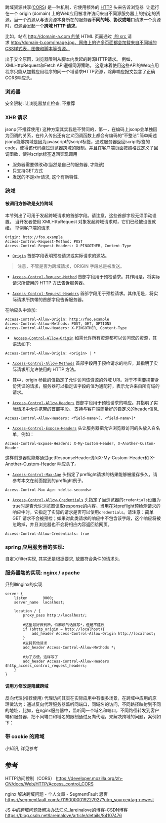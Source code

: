 跨域资源共享([CORS](https://developer.mozilla.org/en-US/docs/Glossary/CORS "CORS: CORS (Cross-Origin Resource Sharing) is a system, consisting of transmitting HTTP headers, that determines whether browsers block frontend JavaScript code from accessing responses for cross-origin requests.")) 是一种机制，它使用额外的 [HTTP](https://developer.mozilla.org/en-US/docs/Glossary/HTTP "HTTP: The HyperText Transfer Protocol (HTTP) is the underlying network protocol that enables transfer of hypermedia documents on the Web, typically between a browser and a server so that humans can read them. The current version of the HTTP specification is called HTTP/2.") 头来告诉浏览器  让运行在一个 origin (domain) 上的Web应用被准许访问来自不同源服务器上的指定的资源。当一个资源从与该资源本身所在的服务器**不同的域、协议或端口**请求一个资源时，资源会发起一个**跨域 HTTP 请求**。

比如，站点 http://domain-a.com 的某 HTML 页面通过 [<img> 的 src ](https://developer.mozilla.org/zh-CN/docs/Web/HTML/Element/Img#Attributes)请求 http://domain-b.com/image.jpg。网络上的许多页面都会加载来自不同域的CSS样式表，图像和脚本等资源。

出于安全原因，浏览器限制从脚本内发起的跨源HTTP请求。 例如，XMLHttpRequest和Fetch API遵循同源策略。 这意味着使用这些API的Web应用程序只能从加载应用程序的同一个域请求HTTP资源，除非响应报文包含了正确CORS响应头。

### 浏览器

安全限制: 让浏览器禁止检查, 不推荐

### XHR 请求

jsonp(不推荐使用)
这种方案其实我是不赞同的，第一，在编码上jsonp会单独因为回调的关系，在传入传出还有定义回调函数上都会有编码的”不整洁”.简单阐述jsonp能够跨域是因为javascript的script标签，通过服务器返回script标签的code，使得该代码绕过浏览器跨域的限制。并且在客户端页面按照格式定义了回调函数，使得script标签返回实现调用

* 服务器需要做改动(当然是自己的服务器, 才能该)
* 只支持GET方式
* 发送的不是xhr请求, 这个有新特性.

### 跨域

#### 被调用方修改是支持跨域

本节列出了可用于发起跨域请求的首部字段。请注意，这些首部字段无须手动设置。 当开发者使用 XMLHttpRequest 对象发起跨域请求时，它们已经被设置就绪。
举例客户端的请求

```
Origin: http://foo.example
Access-Control-Request-Method: POST
Access-Control-Request-Headers: X-PINGOTHER, Content-Type
```

* [`Origin`](https://developer.mozilla.org/zh-CN/docs/Web/HTTP/Headers/Origin "请求首部字段 Origin 指示了请求来自于哪个站点。该字段仅指示服务器名称，并不包含任何路径信息。该首部用于 CORS 请求或者 POST 请求。除了不包含路径信息，该字段与 Referer 首部字段相似。") 首部字段表明预检请求或实际请求的源站。
> 注意，不管是否为跨域请求，ORIGIN 字段总是被发送。

* [`Access-Control-Request-Method`](https://developer.mozilla.org/zh-CN/docs/Web/HTTP/Headers/Access-Control-Request-Method "The compatibility table in this page is generated from structured data. If you'd like to contribute to the data, please check out https://github.com/mdn/browser-compat-data and send us a pull request.") 首部字段用于预检请求。其作用是，将实际请求所使用的 HTTP 方法告诉服务器。

* [`Access-Control-Request-Headers`](https://developer.mozilla.org/zh-CN/docs/Web/HTTP/Headers/Access-Control-Request-Headers "请求头  Access-Control-Request-Headers 出现于 preflight request （预检请求）中，用于通知服务器在真正的请求中会采用哪些请求头。") 首部字段用于预检请求。其作用是，将实际请求所携带的首部字段告诉服务器。

在响应头中添加:
```
Access-Control-Allow-Origin: http://foo.example
Access-Control-Allow-Methods: POST, GET, OPTIONS
Access-Control-Allow-Headers: X-PINGOTHER, Content-Type
```

*  [`Access-Control-Allow-Origin`](https://developer.mozilla.org/zh-CN/docs/Web/HTTP/Headers/Access-Control-Allow-Origin) 如需允许所有资源都可以访问您的资源，其语法如下:
```
Access-Control-Allow-Origin: <origin> | *
```

* [`Access-Control-Allow-Methods`](https://developer.mozilla.org/zh-CN/docs/Web/HTTP/Headers/Access-Control-Allow-Methods "响应首部 Access-Control-Allow-Methods 在对 preflight request.（预检请求）的应答中明确了客户端所要访问的资源允许使用的方法或方法列表。") 首部字段用于预检请求的响应。其指明了实际请求所允许使用的 HTTP 方法。


* 其中，origin 参数的值指定了允许访问该资源的外域 URI。对于不需要携带身份凭证的请求，服务器可以指定该字段的值为通配符，表示允许来自所有域的请求。

* [`Access-Control-Allow-Headers`](https://developer.mozilla.org/zh-CN/docs/Web/HTTP/Headers/Access-Control-Allow-Headers "响应首部 Access-Control-Allow-Headers 用于 preflight request （预检请求）中，列出了将会在正式请求的 Access-Control-Request-Headers 字段中出现的首部信息。") 首部字段用于预检请求的响应。其指明了实际请求中允许携带的首部字段。
支持与客户端商量好的自定义的header信息.
```
Access-Control-Allow-Headers: <field-name>[, <field-name>]*
```

* [`Access-Control-Expose-Headers`](https://developer.mozilla.org/zh-CN/docs/Web/HTTP/Headers/Access-Control-Expose-Headers "响应首部 Access-Control-Expose-Headers 列出了哪些首部可以作为响应的一部分暴露给外部。") 头让服务器把允许浏览器访问的头放入白名单，例如：
```
Access-Control-Expose-Headers: X-My-Custom-Header, X-Another-Custom-Header
```
这样浏览器就能够通过getResponseHeader访问X-My-Custom-Header和 X-Another-Custom-Header 响应头了。

* [`Access-Control-Max-Age`](https://developer.mozilla.org/zh-CN/docs/Web/HTTP/Headers/Access-Control-Max-Age "The Access-Control-Max-Age 这个响应头表示 preflight request  （预检请求）的返回结果（即 Access-Control-Allow-Methods 和Access-Control-Allow-Headers 提供的信息） 可以被缓存多久。") 头指定了preflight请求的结果能够被缓存多久，请参考本文在前面提到的preflight例子。
```
Access-Control-Max-Age: <delta-seconds>
```

* [`Access-Control-Allow-Credentials`](https://developer.mozilla.org/zh-CN/docs/Web/HTTP/Headers/Access-Control-Allow-Credentials "Access-Control-Allow-Credentials 响应头表示是否可以将对请求的响应暴露给页面。返回true则可以，其他值均不可以。") 头指定了当浏览器的`credentials`设置为true时是否允许浏览器读取response的内容。当用在对preflight预检测请求的响应中时，它指定了实际的请求是否可以使用`credentials`。请注意：简单 GET 请求不会被预检；如果对此类请求的响应中不包含该字段，这个响应将被忽略掉，并且浏览器也不会将相应内容返回给网页。
```
Access-Control-Allow-Credentials: true
```

### spring 应用服务器的实现:
自定义filter实现, 其实还是根据要求, 放置符合条件的请求头.

### 服务器端的实现: nginx / apache
只列举nginx的实现
```
server {
    listen       9000;
    server_name  localhost;

    location / {
        proxy_pass http://localhost/;

        #这里最好做判断，怕麻烦的话就写*，但是不建议
        if ($http_origin = http://localhost){
            add_header Access-Control-Allow-Origin http://localhost;
        }
        #支持其他请求
        add_header Access-Control-Allow-Methods *;

        #为了方便，这样写了
        add_header Access-Control-Allow-Headers $http_access_control_request_headers;
    }
}
```

#### 调用方修改是隐藏跨域
反向代理(推荐使用)
代理访问其实在实际应用中有很多场景，在跨域中应用的原理做法为：通过反向代理服务器监听同端口，同域名的访问，不同路径映射到不同的地址，比如，在nginx服务器中，监听同一个域名和端口，不同路径转发到客户端和服务器，把不同端口和域名的限制通过反向代理，来解决跨域的问题，案例如下：

### 带 cookie 的跨域
小知识, 详见参考

## 参考
HTTP访问控制（CORS）
https://developer.mozilla.org/zh-CN/docs/Web/HTTP/Access_control_CORS

nginx 解决跨域问题 - 个人文章 - SegmentFault 思否
https://segmentfault.com/a/1190000019227927?utm_source=tag-newest

JS 中的跨域问题及解决办法汇总_lareinalove的博客-CSDN博客
https://blog.csdn.net/lareinalove/article/details/84107476
